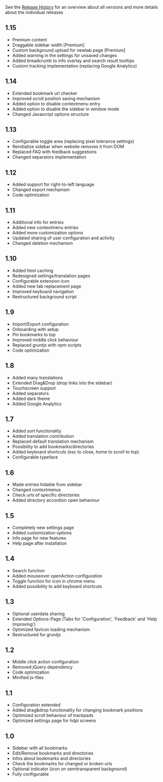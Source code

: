 See the [Release History](https://github.com/Kiuryy/Bookmark_Sidebar/releases) for an overview about all versions and more details about the individual releases

## 1.15
 - Premium content
 - Draggable sidebar width [Premium]
 - Custom background upload for newtab page [Premium]
 - Added warning in the settings for unsaved changes
 - Added breadcrumb to info overlay and search result tooltips
 - Custom tracking implementation (replacing Google Analytics)
 
## 1.14
 - Extended bookmark url checker
 - Improved scroll position saving mechanism
 - Added option to disable contextmenu entry
 - Added option to disable the sidebar in window mode
 - Changed Javascript options structure
 
## 1.13
 - Configurable toggle area (replacing pixel tolerance settings)
 - Reinitialize sidebar when website removes it from DOM
 - Replaced FAQ with feedback suggestions
 - Changed separators implementation

## 1.12
 - Added support for right-to-left language
 - Changed export mechanism
 - Code optimization

## 1.11
 - Additional info for entries
 - Added new contextmenu entries
 - Added more customization options
 - Updated sharing of user configuration and activity
 - Changed deletion mechanism

## 1.10
 - Added html caching
 - Redesigned settings/translation pages
 - Configurable extension icon
 - Added new tab replacement page
 - Improved keyboard navigation
 - Restructured background script

## 1.9
 - Import/Export configuration
 - Onboarding with setup
 - Pin bookmarks to top
 - Improved middle click behaviour
 - Replaced gruntjs with npm scripts
 - Code optimization

## 1.8
 - Added many translations
 - Extended Drag&Drop (drop links into the sidebar)
 - Touchscreen support
 - Added separators
 - Added dark theme
 - Added Google Analytics

## 1.7
 - Added sort functionality
 - Added translation contribution
 - Replaced default translation mechanism
 - Possibility to add bookmarks/directories
 - Added keyboard shortcuts (esc to close, home to scroll to top)
 - Configurable typeface

## 1.6
 - Made entries hidable from sidebar
 - Changed contextmenus
 - Check urls of specific directories
 - Added directory accordion open behaviour

## 1.5
 - Completely new settings page
 - Added customization options
 - Info page for new features
 - Help page after installation

## 1.4
 - Search function
 - Added mouseover openAction configuration
 - Toggle function for icon in chrome menu
 - Added possibility to add keyboard shortcuts

## 1.3
 - Optional userdata sharing
 - Extended Options-Page (Tabs for 'Configuration', 'Feedback' and 'Help Improving')
 - Optimized favicon loading mechanism
 - Restructured for gruntjs

## 1.2
 - Middle click action configuration
 - Removed jQuery dependency
 - Code optimization
 - Minified js-files

## 1.1
 - Configuration extended
 - Added drag&drop functionality for changing bookmark positions
 - Optimized scroll behaviour of trackpads
 - Optimized settings page for hdpi screens

## 1.0
 - Sidebar with all bookmarks
 - Edit/Remove bookmarks and directories
 - Infos about bookmarks and directories
 - Check the bookmarks for changed or broken urls
 - Optional indicator (icon on semitransparent background)
 - Fully configurable
